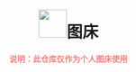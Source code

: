 <h1 align='center'><img src="https://media.giphy.com/media/mGcNjsfWAjY5AEZNw6/giphy.gif" width="50">图床</h1>
<p align="center"><font color="#F08080"><b>说明：此仓库仅作为个人图床使用</b></font></p>
